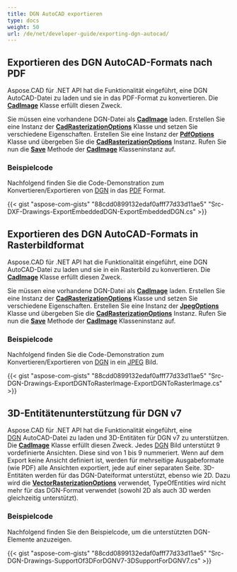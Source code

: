 ```yaml
---
title: DGN AutoCAD exportieren
type: docs
weight: 50
url: /de/net/developer-guide/exporting-dgn-autocad/
---
```


## **Exportieren des DGN AutoCAD-Formats nach PDF**

Aspose.CAD für .NET API hat die Funktionalität eingeführt, eine DGN AutoCAD-Datei zu laden und sie in das PDF-Format zu konvertieren. Die [**CadImage**](https://reference.aspose.com/cad/net/aspose.cad.fileformats.cad/cadimage) Klasse erfüllt diesen Zweck.

Sie müssen eine vorhandene DGN-Datei als [**CadImage**](https://reference.aspose.com/cad/net/aspose.cad.fileformats.cad/cadimage) laden. Erstellen Sie eine Instanz der [**CadRasterizationOptions**](https://reference.aspose.com/cad/net/aspose.cad.imageoptions/cadrasterizationoptions) Klasse und setzen Sie verschiedene Eigenschaften. Erstellen Sie eine Instanz der [**PdfOptions**](https://reference.aspose.com/cad/net/aspose.cad.imageoptions/pdfoptions) Klasse und übergeben Sie die [**CadRasterizationOptions**](https://reference.aspose.com/cad/net/aspose.cad.imageoptions/cadrasterizationoptions) Instanz. Rufen Sie nun die [**Save**](https://reference.aspose.com/cad/net/aspose.cad/image/methods/save/index) Methode der [**CadImage**](https://reference.aspose.com/cad/net/aspose.cad.fileformats.cad/cadimage) Klasseninstanz auf.

### Beispielcode

Nachfolgend finden Sie die Code-Demonstration zum Konvertieren/Exportieren von [DGN](https://docs.fileformat.com/cad/dgn/) in das [PDF](https://docs.fileformat.com/pdf/) Format.

{{< gist "aspose-com-gists" "88cdd0899132edaf0afff77d33d11ae5" "Src-DXF-Drawings-ExportEmbeddedDGN-ExportEmbeddedDGN.cs" >}}

## **Exportieren des DGN AutoCAD-Formats in Rasterbildformat**

Aspose.CAD für .NET API hat die Funktionalität eingeführt, eine DGN AutoCAD-Datei zu laden und sie in ein Rasterbild zu konvertieren. Die [**CadImage**](https://reference.aspose.com/cad/net/aspose.cad.fileformats.cad/cadimage) Klasse erfüllt diesen Zweck.

Sie müssen eine vorhandene DGN-Datei als [**CadImage**](https://reference.aspose.com/cad/net/aspose.cad.fileformats.cad/cadimage) laden. Erstellen Sie eine Instanz der [**CadRasterizationOptions**](https://reference.aspose.com/cad/net/aspose.cad.imageoptions/cadrasterizationoptions) Klasse und setzen Sie verschiedene Eigenschaften. Erstellen Sie eine Instanz der [**JpegOptions**](https://reference.aspose.com/cad/net/aspose.cad.imageoptions/jpegoptions) Klasse und übergeben Sie die [**CadRasterizationOptions**](https://reference.aspose.com/cad/net/aspose.cad.imageoptions/cadrasterizationoptions) Instanz. Rufen Sie nun die [**Save**](https://reference.aspose.com/cad/net/aspose.cad/image/methods/save/index) Methode der [**CadImage**](https://reference.aspose.com/cad/net/aspose.cad.fileformats.cad/cadimage) Klasseninstanz auf.

### Beispielcode

Nachfolgend finden Sie die Code-Demonstration zum Konvertieren/Exportieren von [DGN](https://docs.fileformat.com/cad/dgn/) in ein [JPEG](https://docs.fileformat.com/image/jpeg/) Bild.

{{< gist "aspose-com-gists" "88cdd0899132edaf0afff77d33d11ae5" "Src-DGN-Drawings-ExportDGNToRasterImage-ExportDGNToRasterImage.cs" >}}

## **3D-Entitätenunterstützung für DGN v7**

Aspose.CAD für .NET API hat die Funktionalität eingeführt, eine [DGN](https://docs.fileformat.com/cad/dgn/) AutoCAD-Datei zu laden und 3D-Entitäten für DGN v7 zu unterstützen. Die [**CadImage**](https://reference.aspose.com/cad/net/aspose.cad.fileformats.cad/cadimage) Klasse erfüllt diesen Zweck. Jedes [DGN](https://docs.fileformat.com/cad/dgn/) Bild unterstützt 9 vordefinierte Ansichten. Diese sind von 1 bis 9 nummeriert. Wenn auf dem Export keine Ansicht definiert ist, werden für mehrseitige Ausgabeformate (wie PDF) alle Ansichten exportiert, jede auf einer separaten Seite. 3D-Entitäten werden für das DGN-Dateiformat unterstützt, ebenso wie 2D. Dazu wird die [**VectorRasterizationOptions**](https://reference.aspose.com/cad/net/aspose.cad.imageoptions/vectorrasterizationoptions) verwendet, TypeOfEntities wird nicht mehr für das DGN-Format verwendet (sowohl 2D als auch 3D werden gleichzeitig unterstützt).

### Beispielcode

Nachfolgend finden Sie den Beispielcode, um die unterstützten DGN-Elemente anzuzeigen.

{{< gist "aspose-com-gists" "88cdd0899132edaf0afff77d33d11ae5" "Src-DGN-Drawings-SupportOf3DForDGNV7-3DSupportForDGNV7.cs" >}}
